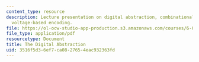 ```yaml
---
content_type: resource
description: Lecture presentation on digital abstraction, combinational logic, and
  voltage-based encoding.
file: https://ol-ocw-studio-app-production.s3.amazonaws.com/courses/6-004-computation-structures-spring-2009/3516f5d36ef7ca0827654eac932363fd_MIT6_004s09_lec02.pdf
file_type: application/pdf
resourcetype: Document
title: The Digital Abstraction
uid: 3516f5d3-6ef7-ca08-2765-4eac932363fd
---
```

